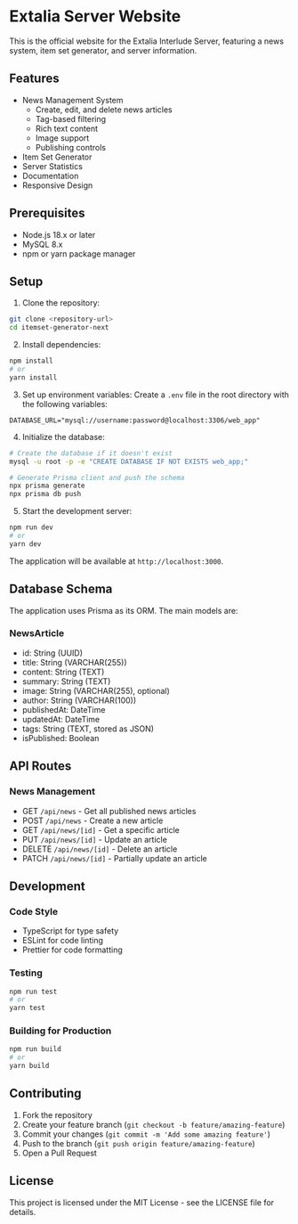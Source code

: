 # Extalia Server Website

This is the official website for the Extalia Interlude Server, featuring a news system, item set generator, and server information.

## Features

- News Management System
  - Create, edit, and delete news articles
  - Tag-based filtering
  - Rich text content
  - Image support
  - Publishing controls
- Item Set Generator
- Server Statistics
- Documentation
- Responsive Design

## Prerequisites

- Node.js 18.x or later
- MySQL 8.x
- npm or yarn package manager

## Setup

1. Clone the repository:
```bash
git clone <repository-url>
cd itemset-generator-next
```

2. Install dependencies:
```bash
npm install
# or
yarn install
```

3. Set up environment variables:
Create a `.env` file in the root directory with the following variables:
```env
DATABASE_URL="mysql://username:password@localhost:3306/web_app"
```

4. Initialize the database:
```bash
# Create the database if it doesn't exist
mysql -u root -p -e "CREATE DATABASE IF NOT EXISTS web_app;"

# Generate Prisma client and push the schema
npx prisma generate
npx prisma db push
```

5. Start the development server:
```bash
npm run dev
# or
yarn dev
```

The application will be available at `http://localhost:3000`.

## Database Schema

The application uses Prisma as its ORM. The main models are:

### NewsArticle
- id: String (UUID)
- title: String (VARCHAR(255))
- content: String (TEXT)
- summary: String (TEXT)
- image: String (VARCHAR(255), optional)
- author: String (VARCHAR(100))
- publishedAt: DateTime
- updatedAt: DateTime
- tags: String (TEXT, stored as JSON)
- isPublished: Boolean

## API Routes

### News Management
- GET `/api/news` - Get all published news articles
- POST `/api/news` - Create a new article
- GET `/api/news/[id]` - Get a specific article
- PUT `/api/news/[id]` - Update an article
- DELETE `/api/news/[id]` - Delete an article
- PATCH `/api/news/[id]` - Partially update an article

## Development

### Code Style
- TypeScript for type safety
- ESLint for code linting
- Prettier for code formatting

### Testing
```bash
npm run test
# or
yarn test
```

### Building for Production
```bash
npm run build
# or
yarn build
```

## Contributing

1. Fork the repository
2. Create your feature branch (`git checkout -b feature/amazing-feature`)
3. Commit your changes (`git commit -m 'Add some amazing feature'`)
4. Push to the branch (`git push origin feature/amazing-feature`)
5. Open a Pull Request

## License

This project is licensed under the MIT License - see the LICENSE file for details.

